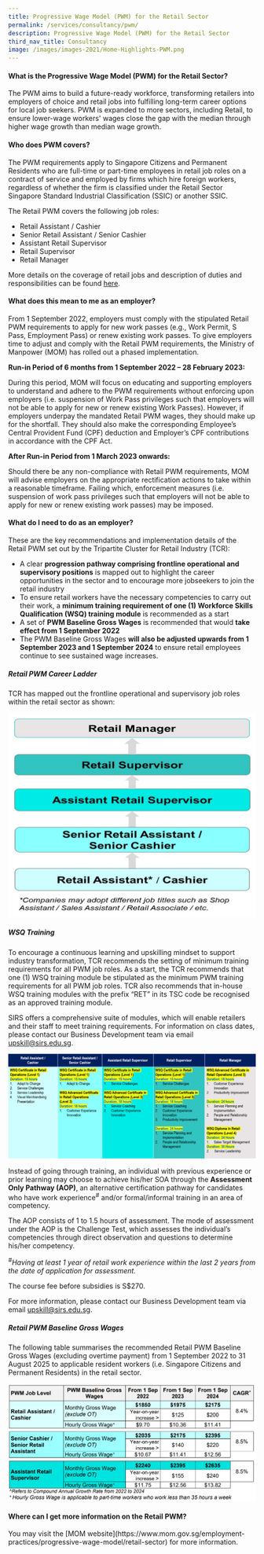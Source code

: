 ```yaml
---
title: Progressive Wage Model (PWM) for the Retail Sector
permalink: /services/consultancy/pwm/
description: Progressive Wage Model (PWM) for the Retail Sector
third_nav_title: Consultancy
image: /images/images-2021/Home-Highlights-PWM.png
---
```

<h4>What is the Progressive Wage Model (PWM) for the Retail Sector?</h4>
The PWM aims to build a future-ready workforce, transforming retailers into employers of choice and retail jobs into fulfilling long-term career options for local job seekers. PWM is expanded to more sectors, including Retail, to ensure lower-wage workers' wages close the gap with the median through higher wage growth than median wage growth. 

<h4>Who does PWM covers?</h4>
The PWM requirements apply to Singapore Citizens and Permanent Residents who are full-time or part-time employees in retail job roles on a contract of service and employed by firms which hire foreign workers, regardless of whether the firm is classified under the Retail Sector Singapore Standard Industrial Classification (SSIC) or another SSIC.

The Retail PWM covers the following job roles: 
* Retail Assistant / Cashier
* Senior Retail Assistant / Senior Cashier
* Assistant Retail Supervisor
* Retail Supervisor 
* Retail Manager 

More details on the coverage of retail jobs and description of duties and responsibilities can be found [here](https://www.mom.gov.sg/-/media/mom/documents/employment-practices/pwm/retail-pwm-job-roles-description.pdf).

<h4>What does this mean to me as an employer?</h4>
From 1 September 2022, employers must comply with the stipulated Retail PWM requirements to apply for new work passes (e.g., Work Permit, S Pass, Employment Pass) or renew existing work passes. To give employers time to adjust and comply with the Retail PWM requirements, the Ministry of Manpower (MOM) has rolled out a phased implementation.

**Run-in Period of 6 months from 1 September 2022 – 28 February 2023:**

During this period, MOM will focus on educating and supporting employers to understand and adhere to the PWM requirements without enforcing upon employers (i.e. suspension of Work Pass privileges such that employers will not be able to apply for new or renew existing Work Passes). However, if employers underpay the mandated Retail PWM wages, they should make up for the shortfall. They should also make the corresponding Employee’s Central Provident Fund (CPF) deduction and Employer’s CPF contributions in accordance with the CPF Act.

**After Run-in Period from 1 March 2023 onwards:**

Should there be any non-compliance with Retail PWM requirements, MOM will advise employers on the appropriate rectification actions to take within a reasonable timeframe. Failing which, enforcement measures (i.e. suspension of work pass privileges such that employers will not be able to apply for new or renew existing work passes) may be imposed.

<h4>What do I need to do as an employer?</h4>
These are the key recommendations and implementation details of the Retail PWM set out by the Tripartite Cluster for Retail Industry (TCR): 

* A clear **progression pathway comprising frontline operational and supervisory positions** is mapped out to highlight the career opportunities in the sector and to encourage more jobseekers to join the retail industry
* To ensure retail workers have the necessary competencies to carry out their work, a **minimum training requirement of one (1) Workforce Skills Qualification (WSQ) training module** is recommended as a start
* A set of **PWM Baseline Gross Wages** is recommended that would **take effect from 1 September 2022**
* The PWM Baseline Gross Wages **will also be adjusted upwards from 1 September 2023 and 1 September 2024** to ensure retail employees continue to see sustained wage increases.

<h5>Retail PWM Career Ladder</h5>
TCR has mapped out the frontline operational and supervisory job roles within the retail sector as shown:

![Retail PWM - Career Progression](/images/images-2021/Services_Consultancy_PWM_CareerProgression.png)

<h5>WSQ Training</h5>
To encourage a continuous learning and upskilling mindset to support industry transformation, TCR recommends the setting of minimum training requirements for all PWM job roles. As a start, the TCR recommends that one (1) WSQ training module be stipulated as the minimum PWM training requirements for all PWM job roles. TCR also recommends that in-house WSQ training modules with the prefix “RET” in its TSC code be recognised as an approved training module. 

SIRS offers a comprehensive suite of modules, which will enable retailers and their staff to meet training requirements. For information on class dates, please contact our Business Development team via email [upskill@sirs.edu.sg](mailto:upskill@sirs.edu.sg).

![Retail PWM - SIRS WSQ Modules](/images/images-2021/Services_Consultancy_PWM_WSQModules.png)

Instead of going through training, an individual with previous experience or prior learning may choose to achieve his/her SOA through the **Assessment Only Pathway (AOP)**, an alternative certification pathway for candidates who have work experience<sup>#</sup> and/or formal/informal training in an area of competency. 

The AOP consists of 1 to 1.5 hours of assessment. The mode of assessment under the AOP is the Challenge Test, which assesses the individual’s competencies through direct observation and questions to determine his/her competency. 

*<sup>#</sup>Having at least 1 year of retail work experience within the last 2 years from the date of application for assessment.*

The course fee before subsidies is S$270. 

For more information, please contact our Business Development team via email [upskill@sirs.edu.sg](mailto:upskill@sirs.edu.sg).

<h5>Retail PWM Baseline Gross Wages</h5>
The following table summarises the recommended Retail PWM Baseline Gross Wages (excluding overtime payment) from 1 September 2022 to 31 August 2025 to applicable resident workers (i.e. Singapore Citizens and Permanent Residents) in the retail sector. 

![Retail PWM - Baseline Gross Wages](/images/images-2021/Services_Consultancy_PWM_BaselineGrossWages.png)

<h4>Where can I get more information on the Retail PWM?</h4>
You may visit the [MOM website](https://www.mom.gov.sg/employment-practices/progressive-wage-model/retail-sector) for more information.